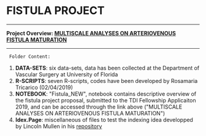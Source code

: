 
# FISTULA PROJECT 

***

**Project Overview: [MULTISCALE ANALYSES ON ARTERIOVENOUS FISTULA MATURATION](https://rosamariatricarico.github.io/PROJECTS/FISTULA/FISTULA_NEW.nb.html)**

***

     Folder Content:
1. **DATA-SETS**: six data-sets, data has been collected at the Department of Vascular Surgery at University of Florida
2. **R-SCRIPTS**: seven R-scripts, codes have been developed by Rosamaria Tricarico (02/04/2019)
3. **NOTEBOOK**: "Fistula_NEW", notebook contains descriptive overview of the fistula project proposal, submitted to the TDI Fellowship Applicaiton 2019, and can be accessed through the link above ("MULTISCALE ANALYSES ON ARTERIOVENOUS FISTULA MATURATION")
4. **Idex.Page**: miscellaneous of files to test the indexing idea developped by Lincoln Mullen in his [repository](https://github.com/lmullen/rmd-notebook)
